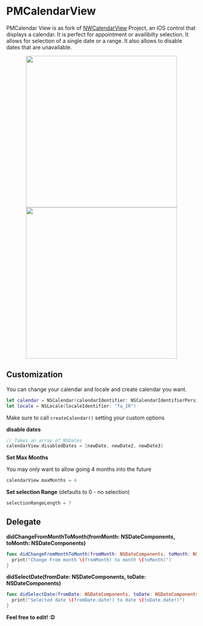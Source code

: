 # PMCalendarView

PMCalendar View is as fork of <a href="https://github.com/nbwar/NWCalendarView/issues">NWCalendarView</a> Project, an IOS control that displays a calendar. It is perfect for appointment or availibilty selection. It allows for selection of a single date or a range. It also allows to disable dates that are unavailable.

<p align="center">
  <img src="http://i.imgur.com/XsIX6F6.png" height=400 width=400/>
  <img src="http://i.imgur.com/0Mflkvb.png" height=400 width=400/>
</p>


## Customization
You can change your calendar and locale and create calendar you want.
```swift
let calendar = NSCalendar(calendarIdentifier: NSCalendarIdentifierPersian)!
let locale = NSLocale(localeIdentifier: "fa_IR")
```

Make sure to call `createCalendar()` setting your custom options


**disable dates**
```swift
// Takes an array of NSDates
calendarView.disabledDates = [newDate, newDate2, newDate3]
```

**Set Max Months**

You may only want to allow going 4 months into the future
```swift
calendarView.maxMonths = 4
```

**Set selection Range** (defaults to 0 - no selection)

```swift
selectionRangeLength = 7
```

## Delegate

**didChangeFromMonthToMonth(fromMonth: NSDateComponents, toMonth: NSDateComponents)**
```swift
func didChangeFromMonthToMonth(fromMonth: NSDateComponents, toMonth: NSDateComponents) {
  print("Change From month \(fromMonth) to month \(toMonth)")
}
```

**didSelectDate(fromDate: NSDateComponents, toDate: NSDateComponents)**
```swift
func didSelectDate(fromDate: NSDateComponents, toDate: NSDateComponents) {
  print("Selected date \(fromDate.date!) to date \(toDate.date!)")
}
```
**Feel free to edit! :D**
